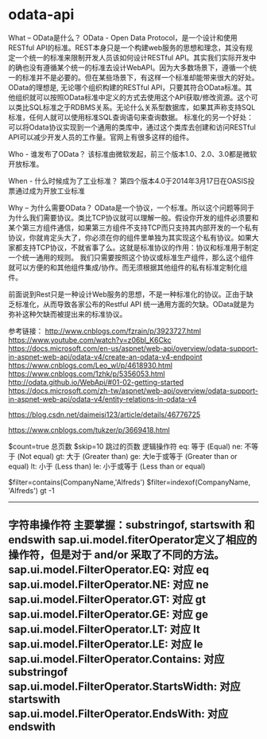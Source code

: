 # odata-api

What – OData是什么？
OData - Open Data Protocol，是一个设计和使用RESTful API的标准。REST本身只是一个构建web服务的思想和理念，其没有规定一个统一的标准来限制开发人员该如何设计RESTful API。其实我们实际开发中的确也没有遵循某个统一的标准去设计WebAPI。因为大多数场景下，遵循一个统一的标准并不是必要的。但在某些场景下，有这样一个标准却能带来很大的好处。
OData的理想是, 无论哪个组织构建的RESTful API，只要其符合OData标准。其他组织就可以按照OData标准中定义的方式去使用这个API获取/修改资源。这个可以类比SQL标准之于RDBMS关系。无论什么关系型数据库，如果其声称支持SQL 标准，任何人就可以使用标准SQL查询语句来查询数据。
标准化的另一个好处：可以将Odata协议实现到一个通用的类库中，通过这个类库去创建和访问RESTful API可以减少开发人员的工作量。官网上有很多这样的组件。
 
Who - 谁发布了OData？
该标准由微软发起，前三个版本1.0、2.0、3.0都是微软开放标准。
 
When - 什么时候成为了工业标准？
第四个版本4.0于2014年3月17日在OASIS投票通过成为开放工业标准
 
Why – 为什么需要OData？
OData是一个协议，一个标准。所以这个问题等同于为什么我们需要协议。类比TCP协议就可以理解一般。假设你开发的组件必须要和某个第三方组件通信，如果第三方组件不支持TCP而只支持其内部开发的一个私有协议，你就肯定头大了，你必须在你的组件里单独为其实现这个私有协议。如果大家都支持TCP协议，不就省事了么。这就是标准协议的作用：协议和标准用于制定一个统一通用的规则。 我们只需要按照这个协议或标准生产组件，那么这个组件就可以方便的和其他组件集成/协作。而无须根据其他组件的私有标准定制化组件。
 
前面说到Rest只是一种设计Web服务的思想，不是一种标准化的协议。正由于缺乏标准化，从而导致各家公布的Restful API 统一通用方面的欠缺。OData就是为弥补这种欠缺而被提出来的标准协议。


参考链接：
http://www.cnblogs.com/fzrain/p/3923727.html
https://www.youtube.com/watch?v=z06bl_K6Ckc
https://docs.microsoft.com/en-us/aspnet/web-api/overview/odata-support-in-aspnet-web-api/odata-v4/create-an-odata-v4-endpoint 
https://www.cnblogs.com/Leo_wl/p/4618930.html
 https://www.cnblogs.com/1zhk/p/5356053.html
http://odata.github.io/WebApi/#01-02-getting-started https://docs.microsoft.com/zh-tw/aspnet/web-api/overview/odata-support-in-aspnet-web-api/odata-v4/entity-relations-in-odata-v4

https://blog.csdn.net/daimeisi123/article/details/46776725

https://www.cnblogs.com/tukzer/p/3669418.html


$count=true 总页数
 $skip=10 跳过的页数
逻辑操作符
eq: 等于 (Equal)
ne: 不等于 (Not equal)
gt: 大于 (Greater than)
ge: 大le于或等于 (Greater than or equal)
lt: 小于 (Less than)
le: 小于或等于 (Less than or equal)

$filter=contains(CompanyName,'Alfreds')
$filter=indexof(CompanyName, 'Alfreds') gt -1

--------------------- 
字符串操作符
主要掌握：substringof, startswith 和 endswith
sap.ui.model.fiterOperator定义了相应的操作符，但是对于 and/or 采取了不同的方法。
sap.ui.model.FilterOperator.EQ: 对应 eq
sap.ui.model.FilterOperator.NE: 对应 ne
sap.ui.model.FilterOperator.GT: 对应 gt
sap.ui.model.FilterOperator.GE: 对应 ge
sap.ui.model.FilterOperator.LT: 对应 lt
sap.ui.model.FilterOperator.LE: 对应 le
sap.ui.model.FilterOperator.Contains: 对应 substringof
sap.ui.model.FilterOperator.StartsWidth: 对应 startswith
sap.ui.model.FilterOperator.EndsWith: 对应 endswith
--------------------- 
